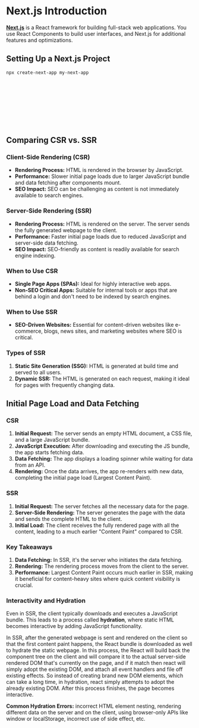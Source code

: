 # Next.js Introduction

[**Next.js**](https://nextjs.org/docs) is a React framework for building full-stack web applications. You use React Components to build user interfaces, and Next.js for additional features and optimizations.

## Setting Up a Next.js Project

```
npx create-next-app my-next-app
```

<br>
<br>
<br>
<br>
<br>
<br>
<br>

## Comparing CSR vs. SSR

### Client-Side Rendering (CSR)

- **Rendering Process:** HTML is rendered in the browser by JavaScript.
- **Performance:** Slower initial page loads due to larger JavaScript bundle and data fetching after components mount.
- **SEO Impact:** SEO can be challenging as content is not immediately available to search engines.

### Server-Side Rendering (SSR)

- **Rendering Process:** HTML is rendered on the server. The server sends the fully generated webpage to the client.
- **Performance:** Faster initial page loads due to reduced JavaScript and server-side data fetching.
- **SEO Impact:** SEO-friendly as content is readily available for search engine indexing.

### When to Use CSR

- **Single Page Apps (SPAs):** Ideal for highly interactive web apps.
- **Non-SEO Critical Apps:** Suitable for internal tools or apps that are behind a login and don't need to be indexed by search engines.

### When to Use SSR

- **SEO-Driven Websites:** Essential for content-driven websites like e-commerce, blogs, news sites, and marketing websites where SEO is critical.

### Types of SSR

1. **Static Site Generation (SSG):** HTML is generated at build time and served to all users.
2. **Dynamic SSR:** The HTML is generated on each request, making it ideal for pages with frequently changing data.

## Initial Page Load and Data Fetching

### CSR

1. **Initial Request:** The server sends an empty HTML document, a CSS file, and a large JavaScript bundle.
2. **JavaScript Execution:** After downloading and executing the JS bundle, the app starts fetching data.
3. **Data Fetching:** The app displays a loading spinner while waiting for data from an API.
4. **Rendering:** Once the data arrives, the app re-renders with new data, completing the initial page load (Largest Content Paint).

### SSR

1. **Initial Request:** The server fetches all the necessary data for the page.
2. **Server-Side Rendering:** The server generates the page with the data and sends the complete HTML to the client.
3. **Initial Load:** The client receives the fully rendered page with all the content, leading to a much earlier "Content Paint" compared to CSR.

### Key Takeaways

1. **Data Fetching:** In SSR, it's the server who initiates the data fetching.
2. **Rendering:** The rendering process moves from the client to the server.
3. **Performance:** Largest Content Paint occurs much earlier in SSR, making it beneficial for content-heavy sites where quick content visibility is crucial.

### Interactivity and Hydration

Even in SSR, the client typically downloads and executes a JavaScript bundle. This leads to a process called **hydration**, where static HTML becomes interactive by adding JavaScript functionality.

In SSR, after the generated webpage is sent and rendered on the client so that the first content paint happens, the React bundle is downloaded as well to hydrate the static webpage. In this process, the React will build back the component tree on the client and will compare it to the actual server-side rendered DOM that's currently on the page, and if it match then react will simply adopt the existing DOM, and attach all event handlers and file off existing effects. So instead of creating brand new DOM elements, which can take a long time, in hydration, react simply attempts to adopt the already existing DOM. After this process finishes, the page becomes interactive.

**Common Hydration Errors:** incorrect HTML element nesting, rendering different data on the server and on the client, using browser-only APIs like window or localStorage, incorrect use of side effect, etc.
